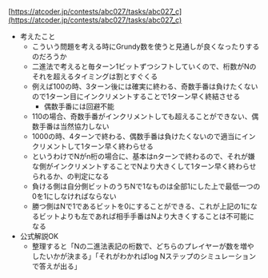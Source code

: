 
[https://atcoder.jp/contests/abc027/tasks/abc027_c](https://atcoder.jp/contests/abc027/tasks/abc027_c)
- 考えたこと
    - こういう問題を考える時にGrundy数を使うと見通しが良くなったりするのだろうか
    - 二進法で考えると毎ターン1ビットずつシフトしていくので、桁数がNのそれを超えるタイミングは割とすぐくる
    - 例えば100の時、3ターン後には確実に終わる、奇数手番は負けたくないので1ターン目にインクリメントすることで1ターン早く終結させる
        - 偶数手番には回避不能
    - 110の場合、奇数手番がインクリメントしても超えることができない、偶数手番は当然協力しない
    - 1000の時、4ターンで終わる、偶数手番は負けたくないので適当にインクリメントして1ターン早く終わらせる
    - というわけでNがn桁の場合に、基本はnターンで終わるので、それが嫌な側がインクリメントすることでNより大きくして1ターン早く終わらせられるか、の判定になる
    - 負ける側は自分側ビットのうちNで1なものは全部1にした上で最低一つの0を1にしなければならない
    - 勝つ側はNで1であるビットを0にすることができる、これが上記の1になるビットよりも左であれば相手手番はNより大きくすることは不可能になる
- 公式解説OK
    - 整理すると「Nの二進法表記の桁数で、どちらのプレイヤーが数を増やしたいかが決まる」「それがわかればlog Nステップのシミュレーションで答えが出る」
